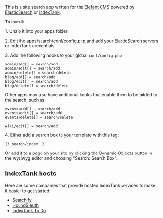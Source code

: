 This is a site search app written for the [Elefant CMS](http://github.com/jbroadway/elefant) powered by [ElasticSearch](http://www.elasticsearch.org/) or [IndexTank](https://github.com/linkedin/indextank-engine).

To install:

1\. Unzip it into your apps folder

2\. Edit the apps/search/conf/config.php and add your ElasticSearch servers or IndexTank credentials

3\. Add the following hooks to your global `conf/config.php`:

```
admin/add[] = search/add
admin/edit[] = search/add
admin/delete[] = search/delete
blog/add[] = search/add
blog/edit[] = search/add
blog/delete[] = search/delete
```

Other apps may also have additional hooks that enable them to be added to the search, such as:

```
events/add[] = search/add
events/edit[] = search/add
events/delete[] = search/delete

wiki/edit[] = search/add
```

4\. Either add a search box to your template with this tag:

```
{! search/index !}
```

Or add it to a page on your site by clicking the Dynamic Objects button in the
wysiwyg editor and choosing "Search: Search Box".

## IndexTank hosts

Here are some companies that provide hosted IndexTank services to make it easier to get started:

* [Searchify](http://www.searchify.com/)
* [HoundSleuth](http://www.houndsleuth.com/)
* [IndexTank To Go](http://launch.indextanktogo.com/)

